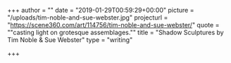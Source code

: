 +++
author = ""
date = "2019-01-29T00:59:29+00:00"
picture = "/uploads/tim-noble-and-sue-webster.jpg"
projecturl = "https://scene360.com/art/114756/tim-noble-and-sue-webster/"
quote = "\"casting light on grotesque assemblages.\""
title = "Shadow Sculptures by Tim Noble & Sue Webster"
type = "writing"

+++
